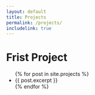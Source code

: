 ```yaml
---
layout: default
title: Projects
permalink: /projects/
includelink: true
---
```


<h1>Frist Project</h1>


  <ul class="posts">
    {% for post in site.projects %}
      <li>
        {{ post.excerpt }}
      </li>
    {% endfor %}
  </ul>

